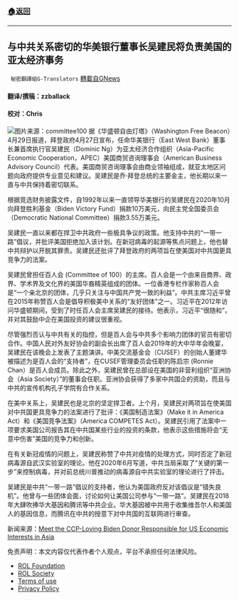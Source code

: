 ###  [:house:返回](README.md)
---


## 与中共关系密切的华美银行董事长吴建民将负责美国的亚太经济事务
` 秘密翻譯組G-Translators` [轉載自GNews](https://gnews.org/zh-hans/2442384/)

#### 翻译/撰稿：zzballack
 
#### 校对：Chris
 ![](https://assets.gnews.org/wp-content/uploads/2022/04/图片1-3-8.jpg)图片来源：committee100 
据《华盛顿自由灯塔》（Washington Free Beacon）4月29日报道，拜登政府4月27日宣布，任命华美银行（East West Bank）董事长兼首席执行官吴建民（Dominic Ng）为亚太经济合作组织（Asia-Pacific Economic Cooperation，APEC）美国商贸咨询理事会（American Business Advisory Council）代表。美国商贸咨询理事会由商业领袖组成，就亚太地区问题向政府提供专业意见和建议。吴建民是乔·拜登总统的主要金主，他长期以来一直与中共保持着密切联系。
 
根据竞选财务披露文件，自1992年以来一直领导华美银行的吴建民在2020年10月向拜登胜利基金（Biden Victory Fund）捐款10万美元，向民主党全国委员会（Democratic National Committee）捐款3.55万美元。
 
吴建民一直以来都在捍卫中共政府一些极具争议的政策。他支持中共的“一带一路”倡议，并批评美国拒绝加入该计划。在新冠病毒的起源等焦点问题上，他也替中共辩护以开脱其罪责。吴建民还批评了拜登政府的两项旨在使美国对中共国更具竞争力的法案。
 
吴建民曾担任百人会 (Committee of 100）的主席。百人会是一个由来自商界、政界、学术界及文化界的美国华裔精英组成的团体。一位香港专栏作家称百人会是“一个亲北京的团体，几乎只关注与中国共产党一致的利益”。中共主席习近平曾在2015年称赞百人会是倡导积极美中关系的“友好团体”之一。习近平在2012年访问华盛顿期间，受到了时任百人会主席吴建民的接待。他表示，习近平“很随和”，并对其鼓励中企在美国投资的建议很重视。
 
尽管强烈否认与中共有关的指控，但是百人会与中共多个影响力团体的官员有密切合作。中国人民对外友好协会的副会长出席了百人会2019年的大中华年会晚宴，吴建民在该晚会上发表了主题演讲。中美交流基金会（CUSEF）的创始人董建华被描述为是百人会的“支持者”，在CUSEF管理委员会任职的陈启宗 (Ronnie Chan）是百人会成员。除此之外，吴建民曾在总部设在美国的非营利组织“亚洲协会（Asia Society）”的董事会任职。亚洲协会获得了多家中共国企的资助，而且与中共的宣传机构孔子学院有合作关系。
 
在美中关系上，吴建民也是北京的坚定捍卫者。上个月，吴建民对两项旨在使美国对中共国更具竞争力的法案进行了批评：《美国制造法案》（Make it in America Act）和《美国竞争法案》（America COMPETES Act）。吴建民引用了法案中一项要求美国公司报告其在中共国某些行业的投资的条款，他表示这些措施将会“无意中伤害”美国的竞争力和创新。
 
在有关新冠疫情的问题上，吴建民称赞了中共对疫情的处理方式，同时否定了新冠病毒源自武汉实验室的理论。他在2020年6月写道，中共当局采取了“关键的第一步”来控制病毒，并对前总统川普推动的病毒源自中共实验室的理论进行了抨击。
 
吴建民是中共“一带一路”倡议的支持者，他认为美国政府反对该倡议是“错失良机”。他曾与一些团体会面，讨论如何让美国公司参与“一带一路”。吴建民在2018年大肆吹捧华大基因和腾讯等中共企业。华大基因被中共用于收集维吾尔人和美国人的基因信息，而腾讯在中共的授意下对中共国的互联网进行审查。
 
新闻来源：[Meet the CCP-Loving Biden Donor Responsible for US Economic Interests in Asia](https://freebeacon.com/biden-administration/meet-the-ccp-loving-biden-donor-responsible-for-us-economic-interests-in-asia/)

免责声明：本文内容仅代表作者个人观点，平台不承担任何法律风险。
  
- [ROL Foundation](https://rolfoundation.org/)
- [ROL Society](https://rolsociety.org/)
- [Terms of use](https://gnews.org/terms-of-use-3/)
- [Privacy Policy](https://gnews.org/privacy-policy/)
